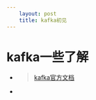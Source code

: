 ```yaml
---
    layout: post
    title: kafka初见
---
```


# kafka一些了解
- > [kafka官方文档](http://kafka.apachecn.org/documentation.html#introduction)

- 


